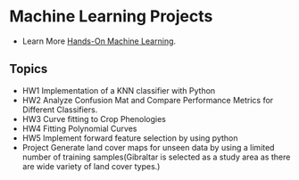 <h1>Machine Learning Projects</h1>


- Learn More [Hands-On Machine Learning](https://www.oreilly.com/library/view/hands-on-machine-learning/9781492032632/).

## Topics
- HW1 Implementation of a KNN classifier with Python
- HW2 Analyze Confusion Mat and Compare Performance Metrics for Different Classifiers.
- HW3 Curve fitting to Crop Phenologies
- HW4 Fitting Polynomial Curves
- HW5 Implement forward feature selection by using python
- Project Generate land cover maps for unseen data by using a limited number of training samples(Gibraltar is selected as a study area as there are wide variety of land cover types.)
